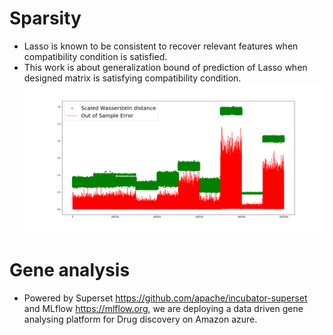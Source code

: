 # Sparsity   
* Lasso is known to be consistent to recover relevant features when compatibility condition is satisfied.  
* This work is about generalization bound of prediction of Lasso when designed matrix is satisfying compatibility condition. 
![alt text](https://github.com/yiliu1/Gene_Analysing/blob/master/Error_lasso.png)  

# Gene analysis
* Powered by Superset https://github.com/apache/incubator-superset and MLflow https://mlflow.org, we are deploying a data driven gene analysing platform for Drug discovery on Amazon azure.  

